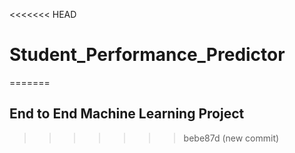 <<<<<<< HEAD
# Student_Performance_Predictor
=======
## End to End Machine Learning Project
>>>>>>> bebe87d (new commit)
